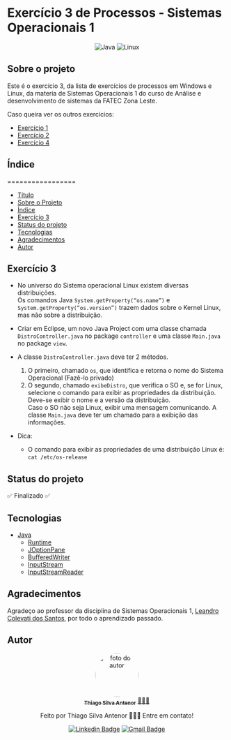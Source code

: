 # Exercício 3 de Processos - Sistemas Operacionais 1

<div align="center">
  
![Java](https://img.shields.io/badge/java-%23ED8B00.svg?style=for-the-badge&logo=openjdk&logoColor=white)
![Linux](https://img.shields.io/badge/Linux-000?style=for-the-badge&logo=linux&logoColor=FCC624)

</div>

## Sobre o projeto
Este é o exercício 3, da lista de exercícios de processos em Windows e Linux, da materia de Sistemas Operacionais 1 do curso de Análise e desenvolvimento de sistemas da FATEC Zona Leste.<br>

Caso queira ver os outros exercícios:
- [Exercício 1](https://github.com/thiagosilvaantenor/ProcessosExercicio-1-SO1)
- [Exercício 2](https://github.com/thiagosilvaantenor/ProcessosExercicio-2-SO1)
- [Exercício 4](https://github.com/thiagosilvaantenor/ProcessosExercicio-4-SO1)

## Índice
=================
<!--ts-->
* [Título](#exercício-3-de-processos---sistemas-operacionais-1)
* [Sobre o Projeto](#sobre-o-projeto)
* [Índice](#índice)
* [Exercício 3](#exercício-3)
* [Status do projeto](#status-do-projeto)
* [Tecnologias](#tecnologias)
* [Agradecimentos](#agradecimentos)
* [Autor](#autor)
<!--te-->

## Exercício 3

* No universo do Sistema operacional Linux existem diversas distribuições.<br> Os comandos Java
`System.getProperty(“os.name”)` e `System.getProperty(“os.version”)` trazem dados sobre o
Kernel Linux, mas não sobre a distribuição.

* Criar em Eclipse, um novo Java Project com uma classe chamada `DistroController.java` no
package `controller` e uma classe `Main.java` no package `view`.

* A classe `DistroController.java` deve ter 2 métodos.
  1) O primeiro, chamado `os`, que identifica e retorna o nome do Sistema Operacional (Fazê-lo
  privado)
  2) O segundo, chamado `exibeDistro`, que verifica o SO e, se for Linux, selecione o comando para
  exibir as propriedades da distribuição. Deve-se exibir o nome e a versão da distribuição.<br>
  Caso o SO não seja Linux, exibir uma mensagem comunicando.
  A classe `Main.java` deve ter um chamado para a exibição das informações.

* Dica:
  - O comando para exibir as propriedades de uma distribuição Linux é: `cat /etc/os-release`


## Status do projeto
✅ Finalizado ✅

## Tecnologias
- [Java](https://www.oracle.com/br/java/)
  - [Runtime](https://docs.oracle.com/javase/8/docs/api/java/lang/Runtime.html)
  - [JOptionPane](https://docs.oracle.com/javase/8/docs/api/javax/swing/JOptionPane.html)
  - [BufferedWriter](https://docs.oracle.com/javase/8/docs/api/java/io/BufferedWriter.html)
  - [InputStream](https://docs.oracle.com/javase/8/docs/api/java/io/InputStream.html)
  - [InputStreamReader](https://docs.oracle.com/javase/8/docs/api/java/io/InputStreamReader.html)

## Agradecimentos
Agradeço ao professor da disciplina de Sistemas Operacionais 1, [Leandro Colevati dos Santos](https://www.leandrocolevati.com.br/index.jsp), por todo o aprendizado passado.

## Autor

<div align="center">
<a href="https://www.linkedin.com/in/thiago-antenor/">
<img style="border-radius: 50%;" src="https://avatars.githubusercontent.com/u/99970279?v=4" width="100px;" alt="foto do autor"/>
 <br />
 <sub><b>Thiago Silva Antenor</b></sub></a> <a href="https://www.linkedin.com/in/thiago-antenor/" title="Linkedin"> 🧑🏾‍💻</a>


Feito por Thiago Silva Antenor 👨🏾‍💻 Entre em contato!

[![Linkedin Badge](https://img.shields.io/badge/-Thiago-blue?style=flat-square&logo=Linkedin&logoColor=white&link=https://www.linkedin.com/in/thiago-antenor/)](https://www.linkedin.com/in/thiago-antenor/) 
[![Gmail Badge](https://img.shields.io/badge/-thiagoantenor31@gmail.com-c14438?style=flat-square&logo=Gmail&logoColor=white&link=mailto:thiagoantenor31.com)](mailto:thiagoantenor31.com)
</div>
